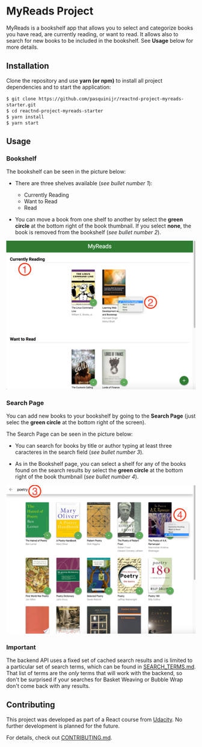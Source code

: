 # MyReads Project

MyReads is a bookshelf app that allows you to select and categorize books you have read, are currently reading, or want to read. It allows also to search for new books to be included in the bookshelf. See **Usage** below for more details.

## Installation

Clone the repository and use **yarn (or npm)** to install all project dependencies and to start the application:

```
$ git clone https://github.com/pasquinijr/reactnd-project-myreads-starter.git
$ cd reactnd-project-myreads-starter
$ yarn install
$ yarn start
```

## Usage

### Bookshelf

The bookshelf can be seen in the picture below:

- There are three shelves available (_see bullet number 1_):
   - Currently Reading
   - Want to Read
   - Read

- You can move a book from one shelf to another by select the **green circle** at the bottom right of the book thumbnail. If you select **none**, the book is removed from the bookshelf (_see bullet number 2_).

![Image of Bookshelf](bookshelf.png)

### Search Page

You can add new books to your bookshelf by going to the **Search Page** (just selec the **green circle** at the bottom right of the screen).

The Search Page can be seen in the picture below:

- You can search for books by title or author typing at least three caracteres in the search field (_see bullet number 3_).

- As in the Bookshelf page, you can select a shelf for any of the books found on the search results by select the **green circle** at the bottom right of the book thumbnail (_see bullet number 4_).

![Image of Search Page](searchPage.png)

### Important

The backend API uses a fixed set of cached search results and is limited to a particular set of search terms, which can be found in [SEARCH_TERMS.md](SEARCH_TERMS.md). That list of terms are the _only_ terms that will work with the backend, so don't be surprised if your searches for Basket Weaving or Bubble Wrap don't come back with any results.

## Contributing

This project was developed as part of a React course from [Udacity](www.udacity.com). No further development is planned for the future.

For details, check out [CONTRIBUTING.md](CONTRIBUTING.md).
